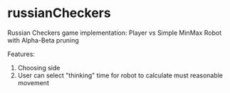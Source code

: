 # russianCheckers
Russian Checkers game implementation: Player vs Simple MinMax Robot with Alpha-Beta pruning 

Features:
1. Choosing side
2. User can select "thinking" time for robot to calculate must reasonable movement